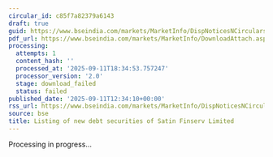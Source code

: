 ```yaml
---
circular_id: c85f7a82379a6143
draft: true
guid: https://www.bseindia.com/markets/MarketInfo/DispNoticesNCirculars.aspx?Noticeid={D708C911-7B00-406D-9DCC-01E2FCD28A44}&noticeno=20250911-50&dt=09/11/2025&icount=50&totcount=91&flag=0
pdf_url: https://www.bseindia.com/markets/MarketInfo/DownloadAttach.aspx?id=20250911-50&attachedId=
processing:
  attempts: 1
  content_hash: ''
  processed_at: '2025-09-11T18:34:53.757247'
  processor_version: '2.0'
  stage: download_failed
  status: failed
published_date: '2025-09-11T12:34:10+00:00'
rss_url: https://www.bseindia.com/markets/MarketInfo/DispNoticesNCirculars.aspx?Noticeid={D708C911-7B00-406D-9DCC-01E2FCD28A44}&noticeno=20250911-50&dt=09/11/2025&icount=50&totcount=91&flag=0
source: bse
title: Listing of new debt securities of Satin Finserv Limited
---
```


Processing in progress...